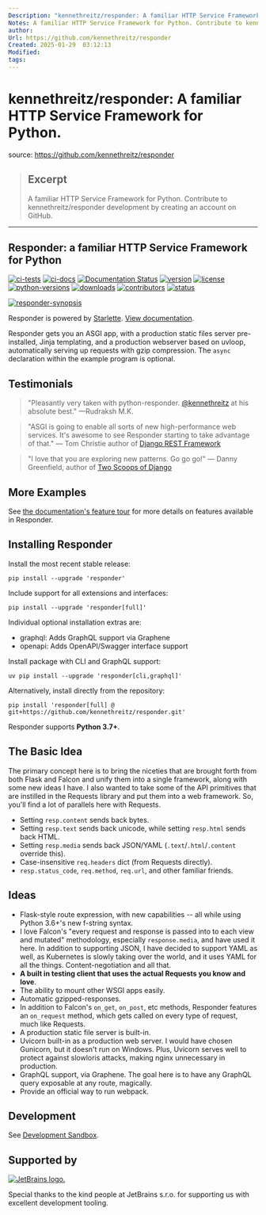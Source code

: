 ```yaml
---
Description: "kennethreitz/responder: A familiar HTTP Service Framework for Python."
Notes: A familiar HTTP Service Framework for Python. Contribute to kennethreitz/responder development by creating an account on GitHub.
author: 
Url: https://github.com/kennethreitz/responder
Created: 2025-01-29  03:12:13
Modified: 
tags:
---
```


# kennethreitz/responder: A familiar HTTP Service Framework for Python.

source: https://github.com/kennethreitz/responder

> ## Excerpt
> A familiar HTTP Service Framework for Python. Contribute to kennethreitz/responder development by creating an account on GitHub.

---
## Responder: a familiar HTTP Service Framework for Python

[![ci-tests](https://github.com/kennethreitz/responder/actions/workflows/test.yaml/badge.svg)](https://github.com/kennethreitz/responder/actions/workflows/test.yaml) [![ci-docs](https://github.com/kennethreitz/responder/actions/workflows/docs.yaml/badge.svg)](https://github.com/kennethreitz/responder/actions/workflows/docs.yaml) [![Documentation Status](https://github.com/kennethreitz/responder/actions/workflows/pages/pages-build-deployment/badge.svg)](https://responder.kennethreitz.org/) [![version](https://camo.githubusercontent.com/38f7d2fe4af2f1967f1e2be6f0ba91172ab1031d0244c8773272b9b979240fe6/68747470733a2f2f696d672e736869656c64732e696f2f707970692f762f726573706f6e6465722e737667)](https://pypi.org/project/responder/) [![license](https://camo.githubusercontent.com/68cb82b3e16ffaa4013cf950da96d0f9725ccaa9787b256064bacd5affe760d9/68747470733a2f2f696d672e736869656c64732e696f2f707970692f6c2f726573706f6e6465722e737667)](https://pypi.org/project/responder/) [![python-versions](https://camo.githubusercontent.com/b389a015a136dcf5dc0cbb798ce633f9591857c752b4a0b7932e8910429eea03/68747470733a2f2f696d672e736869656c64732e696f2f707970692f707976657273696f6e732f726573706f6e6465722e737667)](https://pypi.org/project/responder/) [![downloads](https://camo.githubusercontent.com/33e868d0425f2140f6dc3da5452922d12c32ba6015d0c5f041f8f4551eded5d4/68747470733a2f2f7374617469632e706570792e746563682f62616467652f726573706f6e6465722f6d6f6e7468)](https://pepy.tech/project/responder) [![contributors](https://camo.githubusercontent.com/4d6d45ba8954c80f7f4661da03b393fad9221317d917473913e855f6a292e5d6/68747470733a2f2f696d672e736869656c64732e696f2f6769746875622f636f6e7472696275746f72732f6b656e6e657468726569747a2f726573706f6e6465722e737667)](https://github.com/kennethreitz/responder/graphs/contributors) [![status](https://camo.githubusercontent.com/141ff7699e99547b22bebed32336f60948039904f5089bca10ae0921f2e0a570/68747470733a2f2f696d672e736869656c64732e696f2f707970692f7374617475732f726573706f6e6465722e737667)](https://pypi.org/project/responder/)

[![responder-synopsis](https://camo.githubusercontent.com/becfe3953bb68d84932fe6666f9bca79a81b81cd05dade13595ec926c256934f/68747470733a2f2f6661726d322e737461746963666c69636b722e636f6d2f313935392f34333735303038313337305f613465323037353264655f6f5f642e706e67)](https://responder.readthedocs.io/)

Responder is powered by [Starlette](https://www.starlette.io/). [View documentation](https://responder.readthedocs.io/).

Responder gets you an ASGI app, with a production static files server pre-installed, Jinja templating, and a production webserver based on uvloop, automatically serving up requests with gzip compression. The `async` declaration within the example program is optional.

## Testimonials

> "Pleasantly very taken with python-responder. [@kennethreitz](https://x.com/kennethreitz42) at his absolute best." —Rudraksh M.K.

> "ASGI is going to enable all sorts of new high-performance web services. It's awesome to see Responder starting to take advantage of that." — Tom Christie author of [Django REST Framework](https://www.django-rest-framework.org/)

> "I love that you are exploring new patterns. Go go go!" — Danny Greenfield, author of [Two Scoops of Django](https://www.feldroy.com/two-scoops-press#two-scoops-of-django)

## More Examples

See [the documentation's feature tour](https://responder.readthedocs.io/tour.html) for more details on features available in Responder.

## Installing Responder

Install the most recent stable release:

```
pip install --upgrade 'responder'
```

Include support for all extensions and interfaces:

```
pip install --upgrade 'responder[full]'
```

Individual optional installation extras are:

-   graphql: Adds GraphQL support via Graphene
-   openapi: Adds OpenAPI/Swagger interface support

Install package with CLI and GraphQL support:

```
uv pip install --upgrade 'responder[cli,graphql]'
```

Alternatively, install directly from the repository:

```
pip install 'responder[full] @ git+https://github.com/kennethreitz/responder.git'
```

Responder supports **Python 3.7+**.

## The Basic Idea

The primary concept here is to bring the niceties that are brought forth from both Flask and Falcon and unify them into a single framework, along with some new ideas I have. I also wanted to take some of the API primitives that are instilled in the Requests library and put them into a web framework. So, you'll find a lot of parallels here with Requests.

-   Setting `resp.content` sends back bytes.
-   Setting `resp.text` sends back unicode, while setting `resp.html` sends back HTML.
-   Setting `resp.media` sends back JSON/YAML (`.text`/`.html`/`.content` override this).
-   Case-insensitive `req.headers` dict (from Requests directly).
-   `resp.status_code`, `req.method`, `req.url`, and other familiar friends.

## Ideas

-   Flask-style route expression, with new capabilities -- all while using Python 3.6+'s new f-string syntax.
-   I love Falcon's "every request and response is passed into to each view and mutated" methodology, especially `response.media`, and have used it here. In addition to supporting JSON, I have decided to support YAML as well, as Kubernetes is slowly taking over the world, and it uses YAML for all the things. Content-negotiation and all that.
-   **A built in testing client that uses the actual Requests you know and love**.
-   The ability to mount other WSGI apps easily.
-   Automatic gzipped-responses.
-   In addition to Falcon's `on_get`, `on_post`, etc methods, Responder features an `on_request` method, which gets called on every type of request, much like Requests.
-   A production static file server is built-in.
-   Uvicorn built-in as a production web server. I would have chosen Gunicorn, but it doesn't run on Windows. Plus, Uvicorn serves well to protect against slowloris attacks, making nginx unnecessary in production.
-   GraphQL support, via Graphene. The goal here is to have any GraphQL query exposable at any route, magically.
-   Provide an official way to run webpack.

## Development

See [Development Sandbox](https://responder.kennethreitz.org/sandbox.html).

## Supported by

[![JetBrains logo.](https://camo.githubusercontent.com/10b97e557d8d32622250903852c1b2db59c5d29d431bc3b2a0e55301219150b7/68747470733a2f2f7265736f75726365732e6a6574627261696e732e636f6d2f73746f726167652f70726f64756374732f636f6d70616e792f6272616e642f6c6f676f732f6a6574627261696e732e737667)](https://jb.gg/OpenSourceSupport)

Special thanks to the kind people at JetBrains s.r.o. for supporting us with excellent development tooling.
